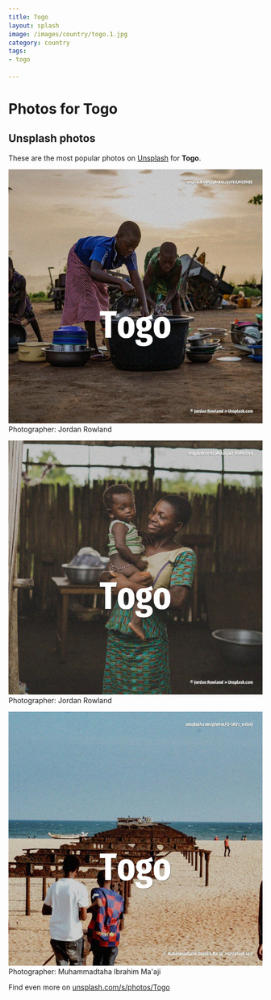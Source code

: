 ```yaml
---
title: Togo
layout: splash
image: /images/country/togo.1.jpg
category: country
tags:
- togo

---
```

# Photos for Togo
 
## Unsplash photos
These are the most popular photos on [Unsplash](https://unsplash.com) for **Togo**.
 
![Togo](/images/country/togo.1.jpg)
Photographer:  Jordan Rowland
 
![Togo](/images/country/togo.2.jpg)
Photographer:  Jordan Rowland
 
![Togo](/images/country/togo.3.jpg)
Photographer:  Muhammadtaha Ibrahim Ma'aji
 
Find even more on [unsplash.com/s/photos/Togo](https://unsplash.com/s/photos/Togo)
 
